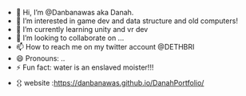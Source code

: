 - 👋 Hi, I’m @Danbanawas aka Danah.
- 👀 I’m interested in game dev and data structure and old computers!
- 🌱 I’m currently learning unity and vr dev
- 💞️ I’m looking to collaborate on ...
- 📫 How to reach me on my twitter account @DETHBRI
- 😄 Pronouns: ..
- ⚡ Fun fact: water is an enslaved moister!!!
- 𒌐 website :https://danbanawas.github.io/DanahPortfolio/

<!---
Danbanawas/Danbanawas is a ✨ special ✨ repository because its `README.md` (this file) appears on your GitHub profile.
You can click the Preview link to take a look at your changes.
--->
